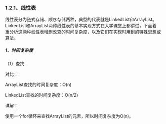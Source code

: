### 1.2.1、线性表

线性表分为链式存储、顺序存储两种，典型的代表就是LinkedList和ArrayList。LinkedList和ArrayList两种线性表的基本实现方式在大学课堂上都讲过，下面着重分析这两种线性表增删改查的时间复杂度，以及它们在实现时用到的特殊思想或算法。

##### 1、时间复杂度

（1）查找

对比：

ArrayList查找的时间复杂度：O\(n\)

LinkedList查找的时间复杂度：O\(n/2\)

详解：

使用一个for循环来查找ArrayList的元素，所以时间复杂度为O\(n\)。




